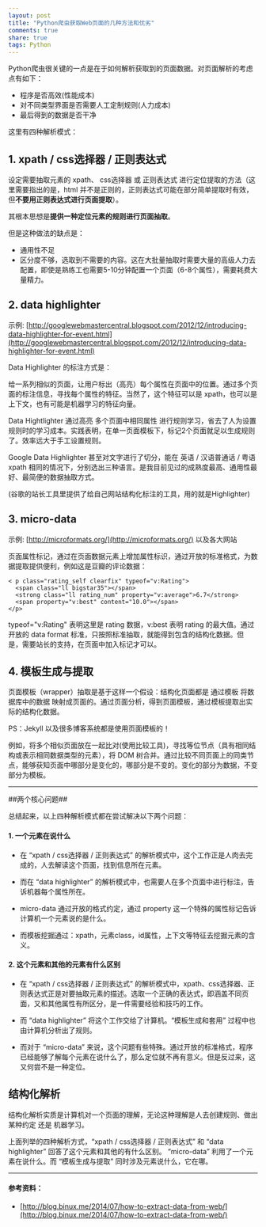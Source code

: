 ```yaml
---
layout: post
title: "Python爬虫获取Web页面的几种方法和优劣"
comments: true
share: true
tags: Python
---
```



Python爬虫很关键的一点是在于如何解析获取到的页面数据。对页面解析的考虑点有如下：

- 程序是否高效(性能成本)
- 对不同类型界面是否需要人工定制规则(人力成本)
- 最后得到的数据是否干净

这里有四种解析模式：

## 1. xpath / css选择器 / 正则表达式 ##

设定需要抽取元素的 xpath、 css选择器 或 正则表达式 进行定位提取的方法（这里需要指出的是，html 并不是正则的，正则表达式可能在部分简单提取时有效，但**不要用正则表达式进行页面提取**）。

其根本思想是**提供一种定位元素的规则进行页面抽取**。

但是这种做法的缺点是：

- 通用性不足
- 区分度不够，选取到不需要的内容。这在大批量抽取时需要大量的高级人力去配置，即使是熟练工也需要5-10分钟配置一个页面（6-8个属性），需要耗费大量精力。


## 2. data highlighter ##

示例: [http://googlewebmastercentral.blogspot.com/2012/12/introducing-data-highlighter-for-event.html](http://googlewebmastercentral.blogspot.com/2012/12/introducing-data-highlighter-for-event.html)

Data Highlighter 的标注方式是：

给一系列相似的页面，让用户标出（高亮）每个属性在页面中的位置。通过多个页面的标注信息，寻找每个属性的特征。当然了，这个特征可以是 xpath，也可以是上下文，也有可能是机器学习的特征向量。

Data Hightlighter 通过高亮 多个页面中相同属性 进行规则学习，省去了人为设置规则时的学习成本。实践表明，在单一页面模板下，标记2个页面就足以生成规则了。效率远大于手工设置规则。

Google Data Highlighter 甚至对文字进行了切分，能在 英语 / 汉语普通话 / 粤语 xpath 相同的情况下，分别选出三种语言。是我目前见过的成熟度最高、通用性最好、最简便的数据抽取方式。

(谷歌的站长工具里提供了给自己网站结构化标注的工具，用的就是Highlighter)


## 3. micro-data ##

示例: [http://microformats.org/](http://microformats.org/) 以及各大网站

页面属性标记，通过在页面数据元素上增加属性标识，通过开放的标准格式，为数据提取提供便利，例如这是豆瓣的评论数据：

	< p class="rating_self clearfix" typeof="v:Rating">
	  <span class="ll bigstar35"></span>
	  <strong class="ll rating_num" property="v:average">6.7</strong>
	  <span property="v:best" content="10.0"></span>
	</p>

typeof="v:Rating" 表明这里是 rating 数据，v:best 表明 rating 的最大值。通过开放的 data format 标准，只按照标准抽取，就能得到包含的结构化数据。但是，需要站长的支持，在页面中加入标记才可以。

## 4. 模板生成与提取 ##

页面模板（wrapper）抽取是基于这样一个假设：结构化页面都是 通过模板 将数据库中的数据 映射成页面的。通过页面分析，得到页面模板，通过模板提取出实际的结构化数据。

PS：Jekyll 以及很多博客系统都是使用页面模板的！

例如，将多个相似页面放在一起比对(使用比较工具)，寻找等位节点（具有相同结构或表示相同数据类型的元素），将 DOM 树合并。通过比较不同页面上的同类节点，能够获知页面中哪部分是变化的，哪部分是不变的。变化的部分为数据，不变部分为模板。

---

##两个核心问题##

总结起来，以上四种解析模式都在尝试解决以下两个问题：

#### 1. 一个元素在说什么  ####

- 在 “xpath / css选择器 / 正则表达式” 的解析模式中，这个工作正是人肉去完成的，人去解读这个页面，找到信息所在元素。

- 而在 “data highlighter” 的解析模式中，也需要人在多个页面中进行标注，告诉机器每个属性所在。

- micro-data 通过开放的格式约定，通过 property 这一个特殊的属性标记告诉计算机一个元素说的是什么。

- 而模板挖掘通过：xpath，元素class，id属性，上下文等特征去挖掘元素的含义。



####  2. 这个元素和其他的元素有什么区别  ####

- 在 “xpath / css选择器 / 正则表达式” 的解析模式中，xpath、css选择器、正则表达式正是对要抽取元素的描述。选取一个正确的表达式，即涵盖不同页面，又和其他属性有所区分，是一件需要经验和技巧的工作。

- 而 “data highlighter” 将这个工作交给了计算机。“模板生成和套用” 过程中也由计算机分析出了规则。

- 而对于 “micro-data” 来说，这个问题有些特殊。通过开放的标准格式，程序已经能够了解每个元素在说什么了，那么定位就不再有意义。但是反过来，这又何尝不是一种定位。

## 结构化解析 ##

结构化解析实质是计算机对一个页面的理解，无论这种理解是人去创建规则、做出某种约定 还是 机器学习。

上面列举的四种解析方式，“xpath / css选择器 / 正则表达式” 和 “data highlighter” 回答了这个元素和其他的有什么区别。 “micro-data” 利用了一个元素在说什么。而 “模板生成与提取” 同时涉及元素说什么，它在哪。



---
####  参考资料：  ####
- [http://blog.binux.me/2014/07/how-to-extract-data-from-web/](http://blog.binux.me/2014/07/how-to-extract-data-from-web/)
